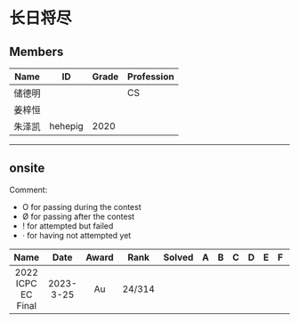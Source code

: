 # 长日将尽

## Members

| **Name** | **ID**  | Grade | Profession |
| -------- | ------- | ----- | ---------- |
| 储德明   |         |       | CS         |
| 姜梓恒   |         |       |            |
| 朱泽凯   | hehepig | 2020  |            |

---

## onsite

Comment:

- O for passing during the contest
- Ø for passing after the contest
- ! for attempted but failed
- · for having not attempted yet

|        Name        |   Date    | Award |  Rank  | Solved |  A   |  B   |  C   |  D   |  E   |  F   |  G   |  H   |  I   |  J   |  K   |  L   |  M   |  N   |
| :----------------: | :-------: | :---: | :----: | :----: | :--: | :--: | :--: | :--: | :--: | :--: | :--: | :--: | :--: | :--: | :--: | :--: | :--: | :--: |
| 2022 ICPC EC Final | 2023-3-25 |  Au   | 24/314 |        |      |      |      |      |      |      |      |      |      |      |      |  O   |      |      |
